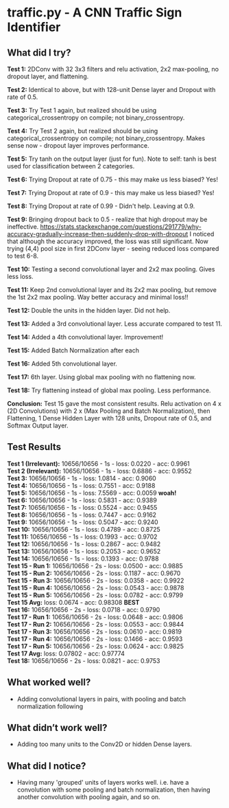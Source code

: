 # traffic.py - A CNN Traffic Sign Identifier

## What did I try?
**Test 1:**
2DConv with 32 3x3 filters and relu activation, 2x2 max-pooling, no dropout layer, and flattening.

**Test 2:**
Identical to above, but with 128-unit Dense layer and Dropout with rate of 0.5.

**Test 3:**
Try Test 1 again, but realized should be using categorical_crossentropy on compile; not binary_crossentropy.

**Test 4:**
Try Test 2 again, but realized should be using categorical_crossentropy on compile; not binary_crossentropy. Makes sense now - dropout layer improves performance.

**Test 5:** 
Try tanh on the output layer (just for fun). Note to self: tanh is best used for classification between 2 categories.

**Test 6:**
Trying Dropout at rate of 0.75 - this may make us less biased? Yes!

**Test 7:**
Trying Dropout at rate of 0.9 - this may make us less biased? Yes!

**Test 8:**
Trying Dropout at rate of 0.99 - Didn't help. Leaving at 0.9.

**Test 9:**
Bringing dropout back to 0.5 - realize that high dropout may be ineffective. https://stats.stackexchange.com/questions/291779/why-accuracy-gradually-increase-then-suddenly-drop-with-dropout
I noticed that although the accuracy improved, the loss was still significant. Now trying (4,4) pool size in first 2DConv layer - seeing reduced loss compared to test 6-8.

**Test 10:**
Testing a second convolutional layer and 2x2 max pooling. Gives less loss.

**Test 11:**
Keep 2nd convolutional layer and its 2x2 max pooling, but remove the 1st 2x2 max pooling. Way better accuracy and minimal loss!!

**Test 12:**
Double the units in the hidden layer. Did not help.

**Test 13:**
Added a 3rd convolutional layer. Less accurate compared to test 11.

**Test 14:**
Added a 4th convolutional layer. Improvement!

**Test 15:**
Added Batch Normalization after each

**Test 16:**
Added 5th convolutional layer. 

**Test 17:**
6th layer. Using global max pooling with no flattening now.

**Test 18:**
Try flattening instead of global max pooling. Less performance. 

**Conclusion:**
Test 15 gave the most consistent results. Relu activation on 4 x (2D Convolutions) with 2 x (Max Pooling and Batch Normalization), then Flattening, 1 Dense Hidden Layer with 128 units, Dropout rate of 0.5, and Softmax Output layer.

## Test Results
**Test 1 (Irrelevant):** 10656/10656 - 1s - loss: 0.0220 - acc: 0.9961  
**Test 2 (Irrelevant):** 10656/10656 - 1s - loss: 0.6886 - acc: 0.9552  
**Test 3:** 10656/10656 - 1s - loss: 1.0814 - acc: 0.9060  
**Test 4:** 10656/10656 - 1s - loss: 0.7551 - acc: 0.9188  
**Test 5:** 10656/10656 - 1s - loss: 7.5569 - acc: 0.0059 **woah!**  
**Test 6:** 10656/10656 - 1s - loss: 0.5831 - acc: 0.9389  
**Test 7:** 10656/10656 - 1s - loss: 0.5524 - acc: 0.9455  
**Test 8:** 10656/10656 - 1s - loss: 0.7447 - acc: 0.9162  
**Test 9:** 10656/10656 - 1s - loss: 0.5047 - acc: 0.9240  
**Test 10:** 10656/10656 - 1s - loss: 0.4789 - acc: 0.8725  
**Test 11:** 10656/10656 - 1s - loss: 0.1993 - acc: 0.9702  
**Test 12:** 10656/10656 - 1s - loss: 0.2867 - acc: 0.9482  
**Test 13:** 10656/10656 - 1s - loss: 0.2053 - acc: 0.9652  
**Test 14:** 10656/10656 - 1s - loss: 0.1393 - acc: 0.9788  
**Test 15 - Run 1:** 10656/10656 - 2s - loss: 0.0500 - acc: 0.9885  
**Test 15 - Run 2:** 10656/10656 - 2s - loss: 0.1187 - acc: 0.9670  
**Test 15 - Run 3:** 10656/10656 - 2s - loss: 0.0358 - acc: 0.9922  
**Test 15  - Run 4:** 10656/10656 - 2s - loss: 0.0543 - acc: 0.9878  
**Test 15 - Run 5:** 10656/10656 - 2s - loss: 0.0782 - acc: 0.9799  
**Test 15 Avg:** loss: 0.0674 - acc: 0.98308 **BEST**  
**Test 16:** 10656/10656 - 2s - loss: 0.0718 - acc: 0.9790  
**Test 17 - Run 1:** 10656/10656 - 2s - loss: 0.0648 - acc: 0.9806  
**Test 17 - Run 2:** 10656/10656 - 2s - loss: 0.0553 - acc: 0.9844    
**Test 17 - Run 3:** 10656/10656 - 2s - loss: 0.0610 - acc: 0.9819  
**Test 17 - Run 4:** 10656/10656 - 2s - loss: 0.1466 - acc: 0.9593  
**Test 17 - Run 5:** 10656/10656 - 2s - loss: 0.0624 - acc: 0.9825  
**Test 17 Avg:** loss: 0.07802 - acc: 0.97774  
**Test 18:** 10656/10656 - 2s - loss: 0.0821 - acc: 0.9753  

## What worked well? 
- Adding convolutional layers in pairs, with pooling and batch normalization following

## What didn’t work well?
- Adding too many units to the Conv2D or hidden Dense layers.

## What did I notice?
- Having many 'grouped' units of layers works well. i.e. have a convolution with some pooling and batch normalization, then having another convolution with pooling again, and so on.
